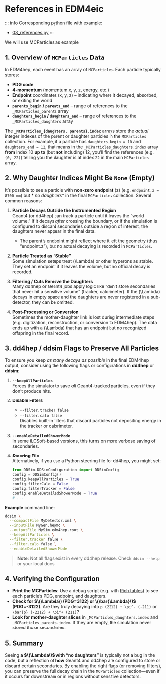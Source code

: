 # References in EDM4eic

::: info
Corresponding python file with example:
- [03_references.py](https://github.com/JeffersonLab/meson-structure/tree/main/tutorials/03_references.py)
:::


We will use MCParticles as example

## 1. Overview of `MCParticles` Data

In EDM4hep, each event has an array of `MCParticles`. Each particle typically stores:

- **PDG code**
- **4-momentum** (momentum.x, y, z, energy, etc.)
- **Endpoint** coordinates (x, y, z) – indicating where it decayed, absorbed, or exiting the world
- **`parents_begin` / `parents_end`** – range of references to the `_MCParticles_parents` array
- **`daughters_begin` / `daughters_end`** – range of references to the `_MCParticles_daughters` array

The **`_MCParticles_{daughters, parents}.index`** arrays store the *actual* integer indexes of the
parent or daughter particles in the `MCParticles` collection. For example, if a particle has
`daughters_begin = 10` and `daughters_end = 12`, that means in the `_MCParticles_daughters.index`
array **from** index 10 **up to** (but **not** including) 12, you’ll find the references (e.g.
`(0, 22)`) telling you the daughter is at index `22` in the main `MCParticles` array.

## 2. Why Daughter Indices Might Be `None` (Empty)

It’s possible to see a particle with **non-zero endpoint** \(z\) (e.g. `endpoint.z = 8700 mm`) but *
*no daughters** in the final `MCParticles` collection. Several common reasons:

1. **Particle Decays Outside the Instrumented Region**  
   Geant4 (or dd4hep) can track a particle until it leaves the “world volume.” If it decays *after*
   crossing the boundary, or if the simulation is configured to discard secondaries outside a region
   of interest, the daughters never appear in the final data.
    - The parent’s endpoint might reflect where it left the geometry (thus “endpoint.z”), but no
      actual decaying is recorded in `MCParticles`.

2. **Particle Treated as “Stable”**  
   Some simulation setups treat \(\Lambda\) or other hyperons as stable. They set an endpoint if it
   leaves the volume, but no official decay is recorded.

3. **Filtering / Cuts Remove the Daughters**  
   Many dd4hep or Geant4 jobs apply logic like “don’t store secondaries that never hit a sensitive
   volume” (tracker, calorimeter). If the \(\Lambda\) decays in empty space and the daughters are
   never registered in a sub-detector, they can be omitted.

4. **Post-Processing or Conversion**  
   Sometimes the mother-daughter link is lost during intermediate steps (e.g. digitization,
   reconstruction, or conversion to EDM4hep). The data ends up with a \(\Lambda\) that has an
   endpoint but no recognized offspring in the final record.

## 3. dd4hep / ddsim Flags to Preserve All Particles

To ensure you keep *as many decays as possible* in the final EDM4hep output, consider using the
following flags or configurations in **dd4hep** or **ddsim**:

1. **`--keepAllParticles`**  
   Forces the simulator to save *all* Geant4-tracked particles, even if they don’t produce hits.

2. **Disable Filters**
    - `--filter.tracker false`
    - `--filter.calo false`  
      Disables built-in filters that discard particles not depositing energy in the tracker or
      calorimeter.

3. **`--enableDetailedShowerMode`**  
   In some iLCSoft-based versions, this turns on more verbose saving of secondaries.

4. **Steering File**  
   Alternatively, if you use a Python steering file for dd4hep, you might set:
   ```python
   from DDSim.DDSimConfiguration import DDSimConfig
   config = DDSimConfig()
   config.keepAllParticles = True
   config.filterCalo = False
   config.filterTracker = False
   config.enableDetailedShowerMode = True
   # ...
   ```

**Example** command line:

```bash
ddsim \
  --compactFile MyDetector.xml \
  --inputFile MyGen.hepmc \
  --outputFile MySim.edm4hep.root \
  --keepAllParticles \
  --filter.tracker false \
  --filter.calo false \
  --enableDetailedShowerMode
```

> **Note**: Not all flags exist in every dd4hep release. Check `ddsim --help` or your local docs.

## 4. Verifying the Configuration

- **Print the MCParticles**: Use a debug script (e.g.
  with [Rich tables](https://github.com/Textualize/rich)) to see each particle’s PDG, endpoint, and
  daughters.
- **Check for $\(\Lambda\) (PDG=3122) or \(\bar{\Lambda}\)$ (PDG=-3122)**. Are they truly decaying
  into `p (2212) + \pi^- (-211)` or `\bar{p} (-2212) + \pi^+ (211)`?
- **Look for mother-daughter slices** in `_MCParticles_daughters.index` and
  `_MCParticles_parents.index`. If they are empty, the simulation never stored those secondaries.

## 5. Summary

Seeing **a $\(\Lambda\)$ with “no daughters”** is typically not a bug in the code, but a reflection of
**how** Geant4 and dd4hep are configured to store or discard certain secondaries. By enabling the
right flags (or removing filters), you can preserve the full decay chain in the `MCParticles`
collection—even if it occurs far downstream or in regions without sensitive detectors.
